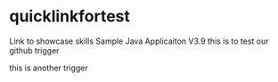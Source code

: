 # quicklinkfortest
Link to showcase skills
Sample Java Applicaiton V3.9 this is to test our github trigger

this is another trigger
